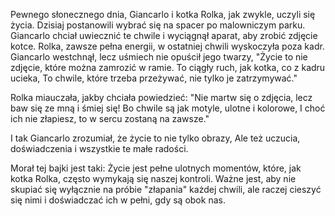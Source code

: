 Pewnego słonecznego dnia, Giancarlo i kotka Rolka, jak zwykle, uczyli się życia. Dzisiaj postanowili wybrać się na spacer po malowniczym parku. Giancarlo chciał uwiecznić te chwile i wyciągnął aparat, aby zrobić zdjęcie kotce. Rolka, zawsze pełna energii, w ostatniej chwili wyskoczyła poza kadr.
Giancarlo westchnął, lecz uśmiech nie opuścił jego twarzy,
"Życie to nie zdjęcie, które można zamrozić w ramie.
To ciągły ruch, jak kotka, co z kadru ucieka,
To chwile, które trzeba przeżywać, nie tylko je zatrzymywać."

Rolka miauczała, jakby chciała powiedzieć:
"Nie martw się o zdjęcia, lecz baw się ze mną i śmiej się!
Bo chwile są jak motyle, ulotne i kolorowe,
I choć ich nie złapiesz, to w sercu zostaną na zawsze."

I tak Giancarlo zrozumiał, że życie to nie tylko obrazy,
Ale też uczucia, doświadczenia i wszystkie te małe radości.

Morał tej bajki jest taki: Życie jest pełne ulotnych momentów, które, jak kotka Rolka, często wymykają się naszej kontroli. Ważne jest, aby nie skupiać się wyłącznie na próbie "złapania" każdej chwili, ale raczej cieszyć się nimi i doświadczać ich w pełni, gdy są obok nas.
